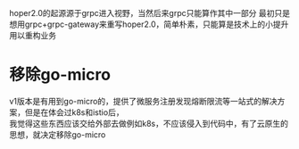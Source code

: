 hoper2.0的起源源于grpc进入视野，当然后来grpc只能算作其中一部分
最初只是想用grpc+grpc-gateway来重写hoper2.0，简单朴素，只能算是技术上的小提升用以重构业务

# 移除go-micro
v1版本是有用到go-micro的，提供了微服务注册发现熔断限流等一站式的解决方案，但是在体会过k8s和istio后，  
我觉得这些东西应该交给外部去做例如k8s，不应该侵入到代码中，有了云原生的思想，就决定移除go-micro